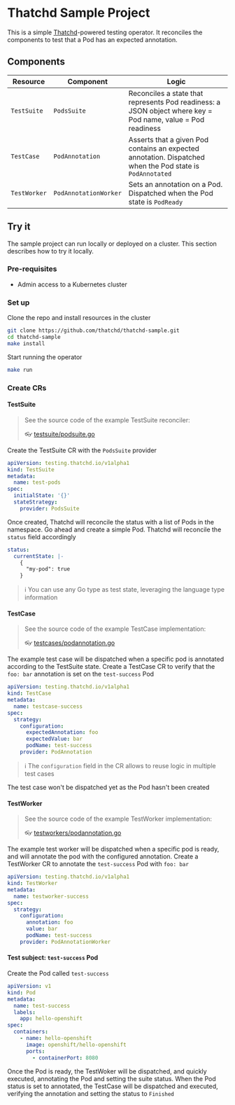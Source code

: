 # Thatchd Sample Project

This is a simple [Thatchd](https://github.com/thatchd/thatchd)-powered testing operator.
It reconciles the components to test that a Pod has an expected annotation.

## Components

| Resource | Component | Logic |
| -------- | --------- | ----- |
| `TestSuite` | `PodsSuite` | Reconciles a state that represents Pod readiness: a JSON object where key = Pod name, value = Pod readiness |
| `TestCase` | `PodAnnotation` | Asserts that a given Pod contains an expected annotation. Dispatched when the Pod state is `PodAnnotated` |
| `TestWorker` | `PodAnnotationWorker` | Sets an annotation on a Pod. Dispatched when the Pod state is `PodReady` |

## Try it

The sample project can run locally or deployed on a cluster. This section describes
how to try it locally.

### Pre-requisites

* Admin access to a Kubernetes cluster

### Set up

Clone the repo and install resources in the cluster
```sh
git clone https://github.com/thatchd/thatchd-sample.git
cd thatchd-sample
make install
```

Start running the operator
```sh
make run
```

### Create CRs

#### TestSuite

> See the source code of the example TestSuite reconciler:
>
> 👓 [testsuite/podsuite.go](testsuite/podsuite.go)

Create the TestSuite CR with the `PodsSuite` provider

```yaml
apiVersion: testing.thatchd.io/v1alpha1
kind: TestSuite
metadata:
  name: test-pods
spec:
  initialState: '{}'
  stateStrategy:
    provider: PodsSuite
```

Once created, Thatchd will reconcile the status with a list of Pods in the namespace.
Go ahead and create a simple Pod. Thatchd will reconcile the `status` field accordingly

```yaml
status:
  currentState: |-
    {
      "my-pod": true
    }
```

> ℹ You can use any Go type as test state, leveraging the language type information

#### TestCase

> See the source code of the example TestCase implementation:
>
> 👓 [testcases/podannotation.go](testcases/podannotation.go)

The example test case will be dispatched when a specific pod is annotated according
to the TestSuite state. Create a TestCase CR to verify that the `foo: bar` annotation
is set on the `test-success` Pod

```yaml
apiVersion: testing.thatchd.io/v1alpha1
kind: TestCase
metadata:
  name: testcase-success
spec:
  strategy:
    configuration:
      expectedAnnotation: foo
      expectedValue: bar
      podName: test-success
    provider: PodAnnotation
```

> ℹ️ The `configuration` field in the CR allows to reuse logic in multiple test cases

The test case won't be dispatched yet as the Pod hasn't been created

#### TestWorker

> See the source code of the example TestWorker implementation:
>
> 👓 [testworkers/podannotation.go](testworkers/podannotation.go)

The example test worker will be dispatched when a specific pod is ready, and will
annotate the pod with the configured annotation. Create a TestWorker CR to annotate
the `test-success` Pod with `foo: bar`

```yaml
apiVersion: testing.thatchd.io/v1alpha1
kind: TestWorker
metadata:
  name: testworker-success
spec:
  strategy:
    configuration:
      annotation: foo
      value: bar
      podName: test-success
    provider: PodAnnotationWorker
```

#### Test subject: `test-success` Pod

Create the Pod called `test-success`

```yaml
apiVersion: v1
kind: Pod
metadata:
  name: test-success
  labels:
    app: hello-openshift
spec:
  containers:
    - name: hello-openshift
      image: openshift/hello-openshift
      ports:
        - containerPort: 8080
```

Once the Pod is ready, the TestWoker will be dispatched, and quickly executed,
annotating the Pod and setting the suite status. When the Pod status is set
to annotated, the TestCase will be dispatched and executed, verifying the
annotation and setting the status to `Finished`